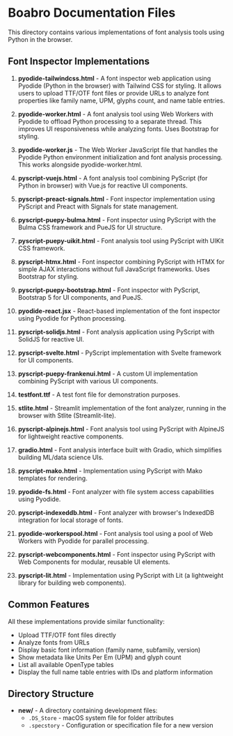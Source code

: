 # Boabro Documentation Files

This directory contains various implementations of font analysis tools using Python in the browser.

## Font Inspector Implementations

1. **pyodide-tailwindcss.html** - A font inspector web application using Pyodide (Python in the browser) with Tailwind CSS for styling. It allows users to upload TTF/OTF font files or provide URLs to analyze font properties like family name, UPM, glyphs count, and name table entries.

2. **pyodide-worker.html** - A font analysis tool using Web Workers with Pyodide to offload Python processing to a separate thread. This improves UI responsiveness while analyzing fonts. Uses Bootstrap for styling.

3. **pyodide-worker.js** - The Web Worker JavaScript file that handles the Pyodide Python environment initialization and font analysis processing. This works alongside pyodide-worker.html.

4. **pyscript-vuejs.html** - A font analysis tool combining PyScript (for Python in browser) with Vue.js for reactive UI components.

5. **pyscript-preact-signals.html** - Font inspector implementation using PyScript and Preact with Signals for state management.

6. **pyscript-puepy-bulma.html** - Font inspector using PyScript with the Bulma CSS framework and PueJS for UI structure.

7. **pyscript-puepy-uikit.html** - Font analysis tool using PyScript with UIKit CSS framework.

8. **pyscript-htmx.html** - Font inspector combining PyScript with HTMX for simple AJAX interactions without full JavaScript frameworks. Uses Bootstrap for styling.

9. **pyscript-puepy-bootstrap.html** - Font inspector with PyScript, Bootstrap 5 for UI components, and PueJS.

10. **pyodide-react.jsx** - React-based implementation of the font inspector using Pyodide for Python processing.

11. **pyscript-solidjs.html** - Font analysis application using PyScript with SolidJS for reactive UI.

12. **pyscript-svelte.html** - PyScript implementation with Svelte framework for UI components.

13. **pyscript-puepy-frankenui.html** - A custom UI implementation combining PyScript with various UI components.

14. **testfont.ttf** - A test font file for demonstration purposes.

15. **stlite.html** - Streamlit implementation of the font analyzer, running in the browser with Stlite (Streamlit-lite).

16. **pyscript-alpinejs.html** - Font analysis tool using PyScript with AlpineJS for lightweight reactive components.

17. **gradio.html** - Font analysis interface built with Gradio, which simplifies building ML/data science UIs.

18. **pyscript-mako.html** - Implementation using PyScript with Mako templates for rendering.

19. **pyodide-fs.html** - Font analyzer with file system access capabilities using Pyodide.

20. **pyscript-indexeddb.html** - Font analyzer with browser's IndexedDB integration for local storage of fonts.

21. **pyodide-workerspool.html** - Font analysis tool using a pool of Web Workers with Pyodide for parallel processing.

22. **pyscript-webcomponents.html** - Font inspector using PyScript with Web Components for modular, reusable UI elements.

23. **pyscript-lit.html** - Implementation using PyScript with Lit (a lightweight library for building web components).

## Common Features

All these implementations provide similar functionality:

- Upload TTF/OTF font files directly
- Analyze fonts from URLs
- Display basic font information (family name, subfamily, version)
- Show metadata like Units Per Em (UPM) and glyph count
- List all available OpenType tables
- Display the full name table entries with IDs and platform information

## Directory Structure

- **new/** - A directory containing development files:
  - `.DS_Store` - macOS system file for folder attributes
  - `.specstory` - Configuration or specification file for a new version
